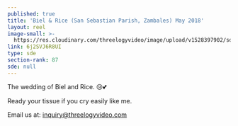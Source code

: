 ```yaml
---
published: true
title: 'Biel & Rice (San Sebastian Parish, Zambales) May 2018'
layout: reel
image-small: >-
  https://res.cloudinary.com/threelogyvideo/image/upload/v1528397902/sde/Rice_a.jpg
link: 6j2SVJ6R8UI
type: sde
section-rank: 87
sde: null
---
```

The wedding of Biel and Rice. 😢💕 

Ready your tissue if you cry easily like me. 

Email us at: inquiry@threelogyvideo.com
